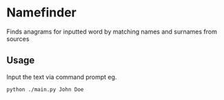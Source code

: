 # Namefinder

Finds anagrams for inputted word by matching names and surnames from sources

## Usage

Input the text via command prompt eg.

```
python ./main.py John Doe
```
